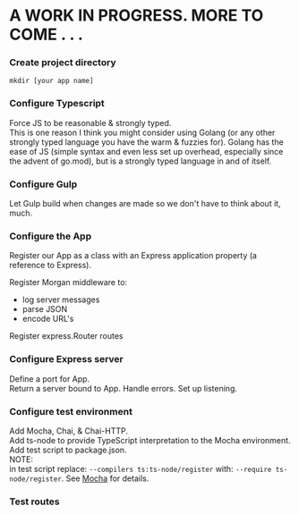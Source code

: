 # A WORK IN PROGRESS. MORE TO COME . . .  
### Create project directory
`mkdir [your app name]`

### Configure Typescript
Force JS to be reasonable & strongly typed.  
This is one reason I think you might consider using Golang (or any other strongly typed language you have the warm & fuzzies for). Golang has the ease of JS (simple syntax and even less set up overhead, especially since the advent of go.mod), but is a strongly typed language in and of itself.

### Configure Gulp
Let Gulp build when changes are made so we don't have to think about it, much.

### Configure the App
Register our App as a class with an Express application property (a reference to Express).

Register Morgan middleware to:  
* log server messages  
* parse JSON
* encode URL's

Register express.Router routes

### Configure Express server
Define a port for App.  
Return a server bound to App.
Handle errors.
Set up listening.

### Configure test environment
Add Mocha, Chai, & Chai-HTTP.  
Add ts-node to provide TypeScript interpretation to the Mocha environment. 
Add test script to package.json.  
 NOTE:  
 in test script replace: `--compilers ts:ts-node/register`
 with: `--require ts-node/register`.
 See [Mocha](https://github.com/mochajs/mocha/wiki/compilers-deprecation) for details.

 ### Test routes